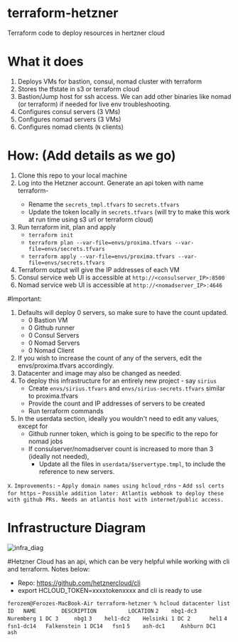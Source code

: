 # terraform-hetzner
Terraform code to deploy resources in hertzner cloud

# What it does
1. Deploys VMs for bastion, consul, nomad cluster with terraform
2. Stores the tfstate in s3 or terraform cloud
3. Bastion/Jump host for ssh access. We can add other binaries like nomad (or terraform) if needed for live env troubleshooting.
4. Configures consul servers (3 VMs)
5. Configures nomad servers (3 VMs)
6. Configures nomad clients (`N` clients)

# How: (Add details as we go)
1. Clone this repo to your local machine
2. Log into the Hetzner account. Generate an api token with name terraform-<project-name>
    - Rename the `secrets_tmpl.tfvars` to `secrets.tfvars`
    - Update the token locally in `secrets.tfvars` (will try to make this work at run time using s3 url or terraform cloud)
3. Run terraform init, plan and apply
    - `terraform init`
    - `terraform plan --var-file=envs/proxima.tfvars --var-file=envs/secrets.tfvars`
    - `terraform apply --var-file=envs/proxima.tfvars --var-file=envs/secrets.tfvars`
4. Terraform output will give the IP addresses of each VM
5. Consul service web UI is accessible at `http://<consulserver_IP>:8500`
6. Nomad service web UI is accessible at `http://<nomadserver_IP>:4646`

#Important:
1. Defaults will deploy 0 servers, so make sure to have the count updated.
	- 0 Bastion VM
	- 0 Github runner
	- 0 Consul Servers
	- 0 Nomad Servers
	- 0 Nomad Client
2. If you wish to increase the count of any of the servers, edit the envs/proxima.tfvars accordingly. 
3. Datacenter and image may also be changed as needed.
4. To deploy this infrastructure for an entirely new project - say `sirius`
	- Create `envs/sirius.tfvars` and `envs/sirius-secrets.tfvars` similar to proxima.tfvars
	- Provide the count and IP addresses of servers to be created
	- Run terraform commands
5. In the userdata section, ideally you wouldn't need to edit any values, except for 
	- Github runner token, which is going to be specific to the repo for nomad jobs
	- If consulserver/nomadserver count is increased to more than 3 (ideally not needed), 
		- Update all the files in `userdata/$servertype.tmpl`, to include the reference to new servers.


x. `Improvements:`
    - `Apply domain names using hcloud_rdns`
    - `Add ssl certs for https`
    - `Possible addition later: Atlantis webhook to deploy these with github PRs. Needs an atlantis host with internet/public access.`

# Infrastructure Diagram

![infra_diag](https://user-images.githubusercontent.com/103216595/162854278-85b2de02-5f83-446a-b98b-6cceade8ce13.png)


#Hetzner Cloud has an api, which can be very helpful while working with cli and terraform. Notes below:

* Repo: https://github.com/hetznercloud/cli
* export HCLOUD_TOKEN=xxxxtokenxxxx and cli is ready to use

`ferozem@Ferozes-MacBook-Air terraform-hetzner % hcloud datacenter list`
`ID   NAME        DESCRIPTION          LOCATION`
`2    nbg1-dc3    Nuremberg 1 DC 3     nbg1`
`3    hel1-dc2    Helsinki 1 DC 2      hel1`
`4    fsn1-dc14   Falkenstein 1 DC14   fsn1`
`5    ash-dc1     Ashburn DC1          ash`

